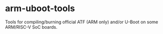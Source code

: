 # arm-uboot-tools

Tools for compiling/burning official ATF (ARM only) and/or U-Boot on some ARM/RISC-V SoC boards.
